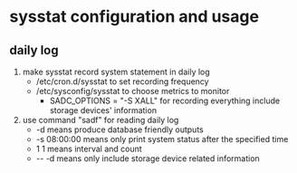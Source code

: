 # sysstat configuration and usage

## daily log
1. make sysstat record system statement in daily log
    * /etc/cron.d/sysstat to set recording frequency
    * /etc/sysconfig/sysstat to choose metrics to monitor
        - SADC_OPTIONS = "-S XALL" for recording everything include storage devices' information
2. use command "sadf" for reading daily log
    * -d means produce database friendly outputs
    * -s 08:00:00 means only print system status after the specified time
    * 1 1 means interval and count
    * -- -d means only include storage device related information
